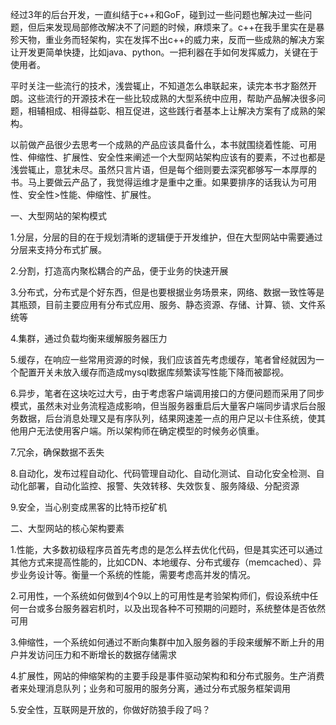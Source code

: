 经过3年的后台开发，一直纠结于c++和GoF，碰到过一些问题也解决过一些问题，但后来发现局部修改解决不了问题的时候，麻烦来了。c++在我手里实在是暴殄天物，重业务而轻架构，实在发挥不出c++的威力来，反而一些成熟的解决方案让开发更简单快捷，比如java、python。一把利器在手如何发挥威力，关键在于使用者。

平时关注一些流行的技术，浅尝辄止，不知道怎么串联起来，读完本书才豁然开朗。这些流行的开源技术在一些比较成熟的大型系统中应用，帮助产品解决很多问题，相辅相成、相得益彰、相互促进，这些践行者基本上让解决方案有了成熟的架构。

以前做产品很少去思考一个成熟的产品应该具备什么，本书就围绕着性能、可用性、伸缩性、扩展性、安全性来阐述一个大型网站架构应该有的要素，不过也都是浅尝辄止，意犹未尽。虽然只言片语，但是每个细则要去深究都够写一本厚厚的书。马上要做云产品了，我觉得运维才是重中之重。如果要排序的话我认为可用性、安全性>性能、伸缩性、扩展性。

一、大型网站的架构模式

1.分层，分层的目的在于规划清晰的逻辑便于开发维护，但在大型网站中需要通过分层来支持分布式扩展。

2.分割，打造高内聚松耦合的产品，便于业务的快速开展

3.分布式，分布式是个好东西，但是也要根据业务场景来，网络、数据一致性等是其瓶颈，目前主要应用有分布式应用、服务、静态资源、存储、计算、锁、文件系统等

4.集群，通过负载均衡来缓解服务器压力

5.缓存，在响应一些常用资源的时候，我们应该首先考虑缓存，笔者曾经就因为一个配置开关未放入缓存而造成mysql数据库频繁读写性能下降而被鄙视。

6.异步，笔者在这块吃过大亏，由于考虑客户端调用接口的方便问题而采用了同步模式，虽然未对业务流程造成影响，但当服务器重启后大量客户端同步请求后台服务数据，后台消息处理又是有序队列，结果网速差一点的用户足以卡住系统，使其他用户无法使用客户端。所以架构师在确定模型的时候务必慎重。

7.冗余，确保数据不丢失

8.自动化，发布过程自动化、代码管理自动化、自动化测试、自动化安全检测、自动化部署，自动化监控、报警、失效转移、失效恢复、服务降级、分配资源

9.安全，当心别变成黑客的比特币挖矿机

二、大型网站的核心架构要素

1.性能，大多数初级程序员首先考虑的是怎么样去优化代码，但是其实还可以通过其他方式来提高性能的，比如CDN、本地缓存、分布式缓存（memcached）、异步业务设计等。衡量一个系统的性能，需要考虑高并发的情况。

2.可用性，一个系统如何做到4个9以上的可用性是考验架构师们，假设系统中任何一台或多台服务器宕机时，以及出现各种不可预期的问题时，系统整体是否依然可用

3.伸缩性，一个系统如何通过不断向集群中加入服务器的手段来缓解不断上升的用户并发访问压力和不断增长的数据存储需求

4.扩展性，网站的伸缩架构的主要手段是事件驱动架构和和分布式服务。生产消费者来处理消息队列；业务和可服用的服务分离，通过分布式服务框架调用

5.安全性，互联网是开放的，你做好防狼手段了吗？
